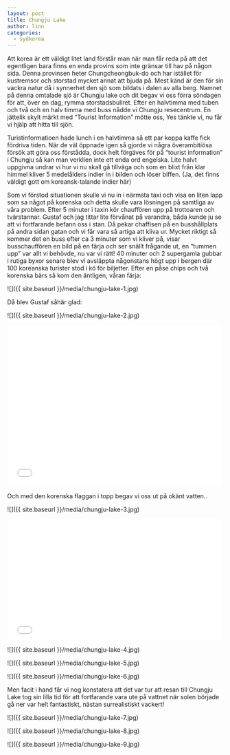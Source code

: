```yaml
---
layout: post
title: Chungju Lake
author: linn
categories:
  - sydkorea
---
```


Att korea är ett väldigt litet land förstår man när man får reda på att det egentligen bara finns en enda provins som inte gränsar till hav på någon sida. Denna provinsen heter Chungcheongbuk-do och har istället för kustremsor och storstad mycket annat att bjuda på. Mest känd är den för sin vackra natur då i synnerhet den sjö som bildats i dalen av alla berg. Namnet på denna omtalade sjö är Chungju lake och dit begav vi oss förra söndagen för att, över en dag, rymma storstadsbullret. Efter en halvtimma med tuben och två och en halv timma med buss nådde vi Chungju resecentrum. En jättelik skylt märkt med “Tourist Information” mötte oss, Yes tänkte vi, nu får vi hjälp att hitta till sjön.

Turistinformatioen hade lunch i en halvtimma så ett par koppa kaffe fick fördriva tiden. När de väl öppnade igen så gjorde vi några överambitiösa försök att göra oss förstådda, dock helt förgäves för på “tourist information” i Chungju så kan man verklien inte ett enda ord engelska. Lite halvt uppgivna undrar vi hur vi nu skall gå tillväga och som en blixt från klar himmel kliver 5 medelålders indier in i bilden och löser biffen. (Ja, det finns väldigt gott om koreansk-talande indier här)

Som vi förstod situationen skulle vi nu in i närmsta taxi och visa en liten lapp som sa något på korenska och detta skulle vara lösningen på samtliga av våra problem. Efter 5 minuter i taxin kör chauffören upp på trottoaren och tvärstannar. Gustaf och jag tittar lite förvånat på varandra, båda kunde ju se att vi fortfarande befann oss i stan. Då pekar chaffisen på en busshållplats på andra sidan gatan och vi får vara så artiga att kliva ur. Mycket riktigt så kommer det en buss efter ca 3 minuter som vi kliver på, visar busschauffören en bild på en färja och ser snällt frågande ut, en “tummen upp” var allt vi behövde, nu var vi rätt! 40 minuter och 2 supergamla gubbar i rutiga byxor senare blev vi avsläppta någonstans högt upp i bergen där 100 koreanska turister stod i kö för biljetter. Efter en påse chips och två korenska bärs så kom den äntligen, våran färja:

![]({{ site.baseurl }}/media/chungju-lake-1.jpg)

Då blev Gustaf såhär glad:

![]({{ site.baseurl }}/media/chungju-lake-2.jpg)

<iframe src="//player.vimeo.com/video/30188941?title=0&amp;byline=0&amp;portrait=0&amp;color=000000" width="500" height="375" frameborder="0"> </iframe>

Och med den korenska flaggan i topp begav vi oss ut på okänt vatten..

![]({{ site.baseurl }}/media/chungju-lake-3.jpg)

<iframe src="//player.vimeo.com/video/30189213?title=0&amp;byline=0&amp;portrait=0&amp;color=000000" width="500" height="281" frameborder="0"> </iframe>

![]({{ site.baseurl }}/media/chungju-lake-4.jpg)

![]({{ site.baseurl }}/media/chungju-lake-5.jpg)

![]({{ site.baseurl }}/media/chungju-lake-6.jpg)

Men facit i hand får vi nog konstatera att det var tur att resan till Chungju Lake tog sin lilla tid för att fortfarande vara ute på vattnet när solen började gå ner var helt fantastiskt, nästan surrealistiskt vackert!

![]({{ site.baseurl }}/media/chungju-lake-7.jpg)

![]({{ site.baseurl }}/media/chungju-lake-8.jpg)

![]({{ site.baseurl }}/media/chungju-lake-9.jpg)